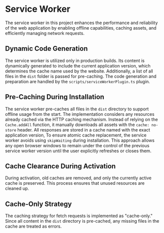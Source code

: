 # Service Worker

The service worker in this project enhances the performance and reliability of
the web application by enabling offline capabilities, caching assets, and
efficiently managing network requests.

## Dynamic Code Generation

The service worker is utilized only in production builds. Its content is
dynamically generated to include the current application version, which
determines the cache name used by the website. Additionally, a list of all files
in the `dist` folder is passed for pre-caching. The code generation and
preparation are handled by the `scripts/serviceWorkerPlugin.ts` plugin.

## Pre-Caching During Installation

The service worker pre-caches all files in the `dist` directory to support
offline usage from the start. The implementation considers any resources already
cached via the HTTP caching mechanism. Instead of relying on the `Cache.addAll`
function, it manually downloads all assets with the `cache: no-store` header.
All responses are stored in a cache named with the exact application version,
To ensure atomic cache replacement, the service worker avoids using
`skipWaiting` during installation. This approach allows any open browser windows
to remain under the control of the previous service worker version until the
user explicitly refreshes or closes them.

## Cache Clearance During Activation

During activation, old caches are removed, and only the currently active cache
is preserved. This process ensures that unused resources are cleaned up.

## Cache-Only Strategy

The caching strategy for fetch requests is implemented as "cache-only." Since
all content in the `dist` directory is pre-cached, any missing files in the
cache are treated as errors.
